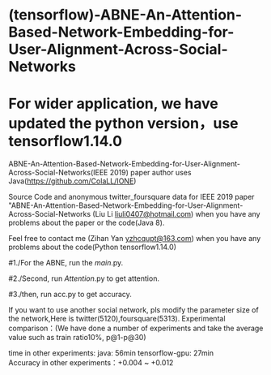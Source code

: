# (tensorflow)-ABNE-An-Attention-Based-Network-Embedding-for-User-Alignment-Across-Social-Networks


#  For wider application, we have updated the python version，use tensorflow1.14.0

ABNE-An-Attention-Based-Network-Embedding-for-User-Alignment-Across-Social-Networks(IEEE 2019)
paper author uses Java(https://github.com/ColaLL/IONE) 

Source Code and anonymous twitter_foursquare data for IEEE 2019 paper "ABNE-An-Attention-Based-Network-Embedding-for-User-Alignment-Across-Social-Networks (Liu Li liuli0407@hotmail.com) when you have any problems about the paper or the code(Java 8).

Feel free to contact me (Zihan Yan yzhcqupt@163.com) when you have any problems about the code(Python tensorflow1.14.0)

#1./For the ABNE, run the _main_.py.

#2./Second, run _Attention_.py to get attention.

#3./then,  run acc.py to get accuracy.

If you want to use another social network, pls modify the parameter size of the network,Here is twitter(5120),foursquare(5313).
Experimental comparison：(We have done a number of experiments and take the average value such as train ratio10%, p@1-p@30)


time in other experiments:  java:  56min    tensorflow-gpu: 27min    
Accuracy in other experiments：+0.004 ~ +0.012
